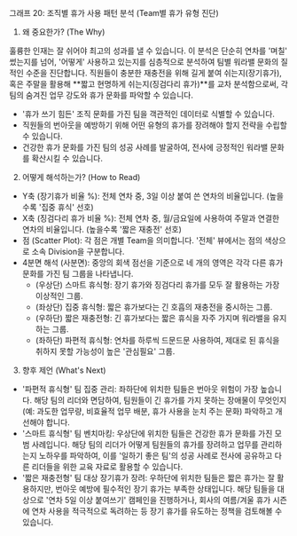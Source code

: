 그래프 20: 조직별 휴가 사용 패턴 분석 (Team별 휴가 유형 진단)
 
1. 왜 중요한가? (The Why)

훌륭한 인재는 잘 쉬어야 최고의 성과를 낼 수 있습니다. 이 분석은 단순히 연차를 '며칠' 썼는지를 넘어, '어떻게' 사용하고 있는지를 심층적으로 분석하여 팀별 워라밸 문화의 질적인 수준을 진단합니다. 직원들이 충분한 재충전을 위해 길게 붙여 쉬는지(장기휴가), 혹은 주말을 활용해 **짧고 현명하게 쉬는지(징검다리 휴가)**를 교차 분석함으로써, 각 팀의 숨겨진 업무 강도와 휴가 문화를 파악할 수 있습니다.

- '휴가 쓰기 힘든' 조직 문화를 가진 팀을 객관적인 데이터로 식별할 수 있습니다.
- 직원들의 번아웃을 예방하기 위해 어떤 유형의 휴가를 장려해야 할지 전략을 수립할 수 있습니다.
- 건강한 휴가 문화를 가진 팀의 성공 사례를 발굴하여, 전사에 긍정적인 워라밸 문화를 확산시킬 수 있습니다.

2. 어떻게 해석하는가? (How to Read)

- Y축 (장기휴가 비율 %): 전체 연차 중, 3일 이상 붙여 쓴 연차의 비율입니다. (높을수록 '집중 휴식' 선호)
- X축 (징검다리 휴가 비율 %): 전체 연차 중, 월/금요일에 사용하여 주말과 연결한 연차의 비율입니다. (높을수록 '짧은 재충전' 선호)
- 점 (Scatter Plot): 각 점은 개별 Team을 의미합니다. '전체' 뷰에서는 점의 색상으로 소속 Division을 구분합니다.
- 4분면 해석 (사분면): 중앙의 회색 점선을 기준으로 네 개의 영역은 각각 다른 휴가 문화를 가진 팀 그룹을 나타냅니다.
    - (우상단) 스마트 휴식형: 장기 휴가와 징검다리 휴가를 모두 잘 활용하는 가장 이상적인 그룹.
    - (좌상단) 집중 휴식형: 짧은 휴가보다는 긴 호흡의 재충전을 중시하는 그룹.
    - (우하단) 짧은 재충전형: 긴 휴가보다는 짧은 휴식을 자주 가지며 워라밸을 유지하는 그룹.
    - (좌하단) 파편적 휴식형: 연차를 하루씩 드문드문 사용하여, 제대로 된 휴식을 취하지 못할 가능성이 높은 '관심필요' 그룹.

3. 향후 제언 (What's Next)

- '파편적 휴식형' 팀 집중 관리: 좌하단에 위치한 팀들은 번아웃 위험이 가장 높습니다. 해당 팀의 리더와 면담하여, 팀원들이 긴 휴가를 가지 못하는 장애물이 무엇인지(예: 과도한 업무량, 비효율적 업무 배분, 휴가 사용을 눈치 주는 문화) 파악하고 개선해야 합니다.
- '스마트 휴식형' 팀 벤치마킹: 우상단에 위치한 팀들은 건강한 휴가 문화를 가진 모범 사례입니다. 해당 팀의 리더가 어떻게 팀원들의 휴가를 장려하고 업무를 관리하는지 노하우를 파악하여, 이를 '일하기 좋은 팀'의 성공 사례로 전사에 공유하고 다른 리더들을 위한 교육 자료로 활용할 수 있습니다.
- '짧은 재충전형' 팀 대상 장기휴가 장려: 우하단에 위치한 팀들은 짧은 휴가는 잘 활용하지만, 번아웃 예방에 필수적인 장기 휴가는 부족한 상태입니다. 해당 팀들을 대상으로 '연차 5일 이상 붙여쓰기' 캠페인을 진행하거나, 회사의 여름/겨울 휴가 시즌에 연차 사용을 적극적으로 독려하는 등 장기 휴가를 유도하는 정책을 검토해볼 수 있습니다.